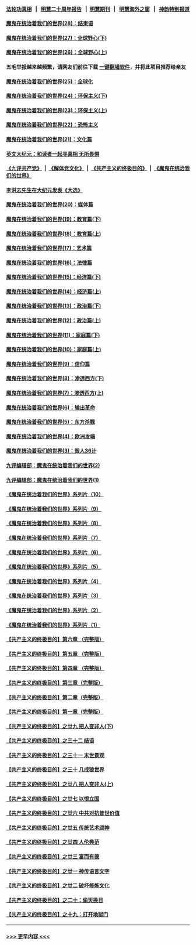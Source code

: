 #### [法轮功真相](https://github.com/gfw-breaker/truth/blob/master/README.md?t=0) &nbsp;&nbsp;|&nbsp;&nbsp; [明慧二十周年报告](https://github.com/gfw-breaker/mh-reports/blob/master/README.md?t=0) &nbsp;&nbsp;|&nbsp;&nbsp;[明慧期刊](https://github.com/gfw-breaker/mh-qikan) &nbsp;&nbsp;|&nbsp;&nbsp; [明慧海外之窗](https://github.com/gfw-breaker/mh-news/blob/master/README.md?t=0) &nbsp;&nbsp;|&nbsp;&nbsp; [神韵特别报道](https://github.com/gfw-breaker/mh-news/blob/master/shenyun.md?t=0)
#### [魔鬼在统治着我们的世界(28)：结束语](../pages/nsc422/n10936246.md?t=06171552) 
#### [魔鬼在统治着我们的世界(27)：全球野心(下)](../pages/nsc422/n10928319.md?t=06171552) 
#### [魔鬼在统治着我们的世界(26)：全球野心(上)](../pages/nsc422/n10900318.md?t=06171552) 
#### 五毛举报越来越频繁，请网友们前往下载 [一键翻墙软件](https://github.com/gfw-breaker/ssr-accounts)，并将此项目推荐给亲友
#### [魔鬼在统治着我们的世界(25)：全球化](../pages/nsc422/n10788205.md?t=06171552) 
#### [魔鬼在统治着我们的世界(24)：环保主义(下)](../pages/nsc422/n10695307.md?t=06171552) 
#### [魔鬼在统治着我们的世界(23)：环保主义(上)](../pages/nsc422/n10688613.md?t=06171552) 
#### [魔鬼在统治着我们的世界(22)：恐怖主义](../pages/nsc422/n10614727.md?t=06171552) 
#### [魔鬼在统治着我们的世界(21)：文化篇](../pages/nsc422/n10597706.md?t=06171552) 
#### [英文大纪元：和读者一起寻真相 无所畏惧](../pages/nsc422/n12542027.md?t=06171552) 
#### [《九评共产党》](https://github.com/begood0513/9ping.md/blob/master/README.md) &nbsp;|&nbsp; [《解体党文化》](../../../../jtdwh.md/blob/master/README.md)  &nbsp;|&nbsp; [《共产主义的终极目的》](../../../../gczydzjmd.md/blob/master/README.md) &nbsp;|&nbsp; [《魔鬼在统治我们的世界》](../../../../mgztzwmdsj.md/blob/master/README.md) 
#### [李洪志先生在大纪元发表《大选》](../pages/nsc422/n12534746.md?t=06171552) 
#### [魔鬼在统治着我们的世界(20)：媒体篇](../pages/nsc422/n10586579.md?t=06171552) 
#### [魔鬼在统治着我们的世界(19)：教育篇(下)](../pages/nsc422/n10564808.md?t=06171552) 
#### [魔鬼在统治着我们的世界(18)：教育篇(上)](../pages/nsc422/n10526970.md?t=06171552) 
#### [魔鬼在统治着我们的世界(17)：艺术篇](../pages/nsc422/n10499093.md?t=06171552) 
#### [魔鬼在统治着我们的世界(16)：法律篇](../pages/nsc422/n10485969.md?t=06171552) 
#### [魔鬼在统治着我们的世界(15)：经济篇(下)](../pages/nsc422/n10469975.md?t=06171552) 
#### [魔鬼在统治着我们的世界(14)：经济篇(上)](../pages/nsc422/n10457370.md?t=06171552) 
#### [魔鬼在统治着我们的世界(13)：政治篇(下)](../pages/nsc422/n10448270.md?t=06171552) 
#### [魔鬼在统治着我们的世界(12)：政治篇(上)](../pages/nsc422/n10444576.md?t=06171552) 
#### [魔鬼在统治着我们的世界(11)：家庭篇(下)](../pages/nsc422/n10440961.md?t=06171552) 
#### [魔鬼在统治着我们的世界(10)：家庭篇(上)](../pages/nsc422/n10435448.md?t=06171552) 
#### [魔鬼在统治着我们的世界(9)：信仰篇](../pages/nsc422/n10432159.md?t=06171552) 
#### [魔鬼在统治着我们的世界(8)：渗透西方(下)](../pages/nsc422/n10429603.md?t=06171552) 
#### [魔鬼在统治着我们的世界(7)：渗透西方(上)](../pages/nsc422/n10426013.md?t=06171552) 
#### [魔鬼在统治着我们的世界(6)：输出革命](../pages/nsc422/n10421536.md?t=06171552) 
#### [魔鬼在统治着我们的世界(5)：东方杀戮](../pages/nsc422/n10417707.md?t=06171552) 
#### [魔鬼在统治着我们的世界(4)：欧洲发端](../pages/nsc422/n10414890.md?t=06171552) 
#### [魔鬼在统治着我们的世界(3)：毁人36计](../pages/nsc422/n10411583.md?t=06171552) 
#### [九评编辑部：魔鬼在统治着我们的世界(2)](../pages/nsc422/n10410036.md?t=06171552) 
#### [九评编辑部：魔鬼在统治着我们的世界(1)](../pages/nsc422/n10406825.md?t=06171552) 
#### [《魔鬼在统治着我们的世界》系列片（10）](../pages/nsc422/n12292670.md?t=06171552) 
#### [《魔鬼在统治着我们的世界》系列片（9）](../pages/nsc422/n12290859.md?t=06171552) 
#### [《魔鬼在统治着我们的世界》系列片（8）](../pages/nsc422/n12287445.md?t=06171552) 
#### [《魔鬼在统治着我们的世界》系列片（7）](../pages/nsc422/n12283425.md?t=06171552) 
#### [《魔鬼在统治着我们的世界》系列片（6）](../pages/nsc422/n12282314.md?t=06171552) 
#### [《魔鬼在统治着我们的世界》系列片（5）](../pages/nsc422/n12281419.md?t=06171552) 
#### [《魔鬼在统治着我们的世界》系列片（4）](../pages/nsc422/n12274024.md?t=06171552) 
#### [《魔鬼在统治着我们的世界》系列片（3）](../pages/nsc422/n12271322.md?t=06171552) 
#### [《魔鬼在统治着我们的世界》系列片（2）](../pages/nsc422/n12269049.md?t=06171552) 
#### [《魔鬼在统治着我们的世界》系列片（1）](../pages/nsc422/n12267575.md?t=06171552) 
#### [【共产主义的终极目的】第六章 （完整版）](../pages/nsc422/n11428913.md?t=06171552) 
#### [【共产主义的终极目的】第五章 （完整版）](../pages/nsc422/n11428912.md?t=06171552) 
#### [【共产主义的终极目的】第四章 （完整版）](../pages/nsc422/n11428907.md?t=06171552) 
#### [【共产主义的终极目的】第三章（完整版）](../pages/nsc422/n11428848.md?t=06171552) 
#### [【共产主义的终极目的】第二章（完整版）](../pages/nsc422/n11428831.md?t=06171552) 
#### [【共产主义的终极目的】第一章（完整版）](../pages/nsc422/n11417651.md?t=06171552) 
#### [【共产主义的终极目的】之廿九 把人变非人(下)](../pages/nsc422/n11344140.md?t=06171552) 
#### [【共产主义的终极目的】之三十二 结语](../pages/nsc422/n11360535.md?t=06171552) 
#### [【共产主义的终极目的】之三十一 末世景观](../pages/nsc422/n11351129.md?t=06171552) 
#### [【共产主义的终极目的】之三十 几成狼世界](../pages/nsc422/n11348280.md?t=06171552) 
#### [【共产主义的终极目的】之廿八 把人变非人(上)](../pages/nsc422/n11340492.md?t=06171552) 
#### [【共产主义的终极目的】之廿七 以恨立国](../pages/nsc422/n11336944.md?t=06171552) 
#### [【共产主义的终极目的】之廿六 中共对抗普世价值](../pages/nsc422/n11324785.md?t=06171552) 
#### [【共产主义的终极目的】之廿五 传统艺术颂神](../pages/nsc422/n11296396.md?t=06171552) 
#### [【共产主义的终极目的】之廿四 人伦典范](../pages/nsc422/n11296397.md?t=06171552) 
#### [【共产主义的终极目的】之廿三 富而有德](../pages/nsc422/n11283598.md?t=06171552) 
#### [【共产主义的终极目的】之廿一 神传语言文字](../pages/nsc422/n11263265.md?t=06171552) 
#### [【共产主义的终极目的】之廿二 破坏修炼文化](../pages/nsc422/n11245728.md?t=06171552) 
#### [【共产主义的终极目的】之二十：偷天换日](../pages/nsc422/n11238846.md?t=06171552) 
#### [【共产主义的终极目的】之十九：打开地狱门](../pages/nsc422/n11206376.md?t=06171552) 

----
#### [ >>> 更早内容 <<< ](../indexes/nsc422-earlier.md)
